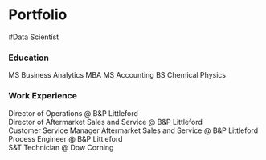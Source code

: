 # Portfolio

#Data Scientist

### Education
MS Business Analytics
MBA 
MS Accounting
BS Chemical Physics

### Work Experience
Director of Operations @ B&P Littleford  
Director of Aftermarket Sales and Service @ B&P Littleford  
Customer Service Manager Aftermarket Sales and Service @ B&P Littleford  
Process Engineer @ B&P Littleford  
S&T Technician @ Dow Corning  

